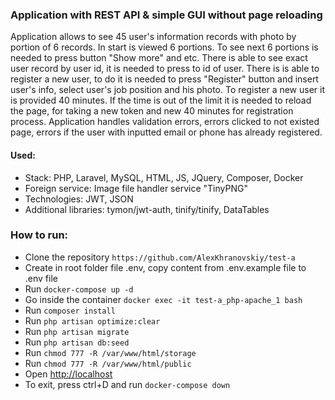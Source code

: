 ### Application with REST API & simple GUI without page reloading

Application allows to see 45 user's information records with photo by portion of 6 records. In start
is viewed 6 portions. To see next 6 portions is needed to press button "Show more" and etc. There is
able to see exact user record by user id, it is needed to press to id of user. There is is able to
register a new user, to do it is needed to press "Register" button and insert user's info, select
user's job position and his photo. To register a new user it is provided 40 minutes. If the time is out 
of the limit it is needed to reload the page, for taking a new token and new 40 minutes for registration
process. Application handles validation errors, errors clicked to not existed page, errors if the user 
with inputted email or phone has already registered.

#### Used:
* Stack: PHP, Laravel, MySQL, HTML, JS, JQuery, Composer, Docker
* Foreign service: Image file handler service "TinyPNG"
* Technologies: JWT, JSON
* Additional libraries: tymon/jwt-auth, tinify/tinify, DataTables 

### How to run:
* Clone the repository ```https://github.com/AlexKhranovskiy/test-a```
* Create in root folder file .env, copy content from .env.example file to .env file
* Run ```docker-compose up -d```
* Go inside the container ```docker exec -it test-a_php-apache_1 bash```
* Run ```composer install```
* Run ```php artisan optimize:clear```
* Run ```php artisan migrate```
* Run ```php artisan db:seed```
* Run ```chmod 777 -R /var/www/html/storage```
* Run ```chmod 777 -R /var/www/html/public```
* Open [http://localhost](http://localhost)
* To exit, press ctrl+D and run ```docker-compose down```



